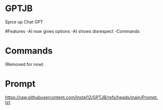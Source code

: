 # GPTJB
Spice up Chat GPT

#Features
-AI now gives options
-AI shows disrespect
-Commands

# Commands
(Removed for now)

# Prompt
https://raw.githubusercontent.com/Instel12/GPTJB/refs/heads/main/Prompt.txt
